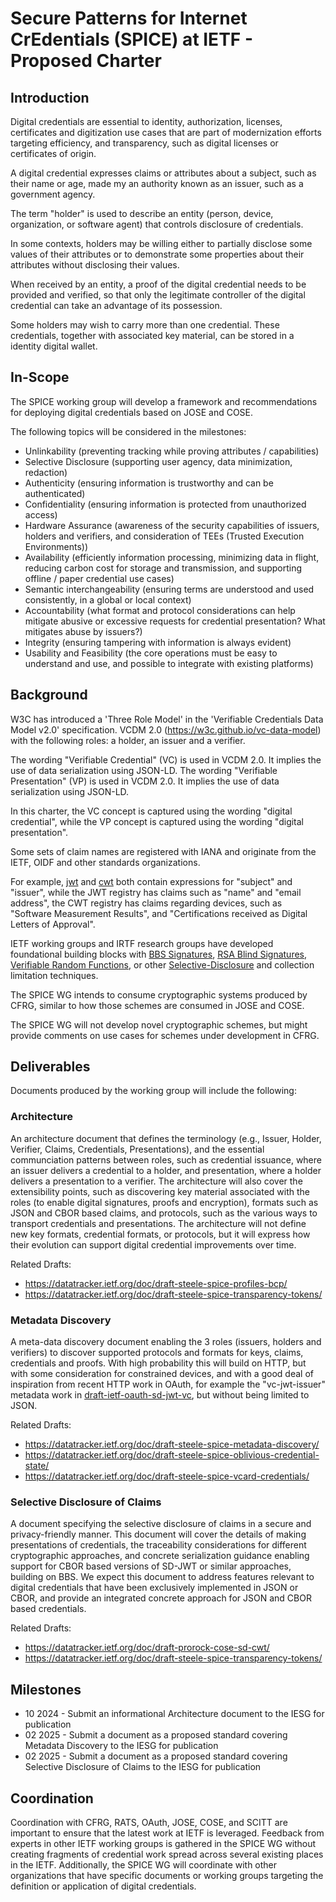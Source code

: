 # Secure Patterns for Internet CrEdentials (SPICE) at IETF - Proposed Charter

## Introduction

Digital credentials are essential to identity, authorization, licenses, certificates and digitization use cases that are part of modernization efforts targeting efficiency, and transparency, such as digital licenses or certificates of origin.

A digital credential expresses claims or attributes about a subject, such as their name or age, made my an authority known as an issuer, such as a government agency.

The term "holder" is used to describe an entity (person, device, organization, or software agent) that controls disclosure of credentials.

In some contexts, holders may be willing either to partially disclose some values of their attributes or to demonstrate some properties about their attributes without disclosing their values.

When received by an entity, a proof of the digital credential needs to be provided and verified, so that only the legitimate controller of the digital credential can take an advantage of its possession.

Some holders may wish to carry more than one credential. These credentials, together with associated key material, can be stored in a identity digital wallet.


## In-Scope

The SPICE working group will develop a framework and recommendations for deploying digital credentials based on JOSE and COSE.

The following topics will be considered in the milestones:

- Unlinkability (preventing tracking while proving attributes / capabilities)
- Selective Disclosure (supporting user agency, data minimization, redaction)
- Authenticity (ensuring information is trustworthy and can be authenticated)
- Confidentiality (ensuring information is protected from unauthorized access)
- Hardware Assurance (awareness of the security capabilities of issuers, holders and verifiers, and consideration of TEEs (Trusted Execution Environments))
- Availability (efficiently information processing, minimizing data in flight, reducing carbon cost for storage and transmission, and supporting offline / paper credential use cases)
- Semantic interchangeability (ensuring terms are understood and used consistently, in a global or local context)
- Accountability (what format and protocol considerations can help mitigate abusive or excessive requests for credential presentation?  What mitigates abuse by issuers?)
- Integrity (ensuring tampering with information is always evident)
- Usability and Feasibility (the core operations must be easy to understand and use, and possible to integrate with existing platforms)

## Background

W3C has introduced a 'Three Role Model' in the 'Verifiable Credentials Data Model v2.0' specification. VCDM 2.0 (https://w3c.github.io/vc-data-model)
with the following roles: a holder, an issuer and a verifier.

The wording "Verifiable Credential" (VC) is used in VCDM 2.0. It implies the use of data serialization using JSON-LD.
The wording "Verifiable Presentation" (VP) is used in VCDM 2.0. It implies the use of data serialization using JSON-LD.

In this charter, the VC concept is captured using the wording "digital credential", while the VP concept is captured using the wording "digital presentation".

Some sets of claim names are registered with IANA and originate from the IETF, OIDF and other standards organizations.

For example, [jwt](https://www.iana.org/assignments/jwt/jwt.xhtml) and [cwt](https://www.iana.org/assignments/cwt/cwt.xhtml) both contain expressions for "subject" and "issuer", while the JWT registry has claims such as "name" and "email address", the CWT registry has claims regarding devices, such as "Software Measurement Results", and "Certifications received as Digital Letters of Approval".

IETF working groups and IRTF research groups have developed foundational building blocks with [BBS Signatures](https://datatracker.ietf.org/doc/draft-irtf-cfrg-bbs-signatures/), [RSA Blind Signatures](https://datatracker.ietf.org/doc/rfc9474/), [Verifiable Random Functions](https://datatracker.ietf.org/doc/rfc9381/),
or other [Selective-Disclosure](https://datatracker.ietf.org/doc/draft-ietf-oauth-sd-jwt-vc/) and collection limitation techniques.

The SPICE WG intends to consume cryptographic systems produced by CFRG, similar to how those schemes are consumed in JOSE and COSE.

The SPICE WG will not develop novel cryptographic schemes, but might provide comments on use cases for schemes under development in CFRG.

## Deliverables

Documents produced by the working group will include the following:

### Architecture

An architecture document that defines the terminology (e.g., Issuer, Holder, Verifier, Claims, Credentials, Presentations), and the essential communciation patterns between roles, such as credential issuance, where an issuer delivers a credential to a holder, and presentation, where a holder delivers a presentation to a verifier. The architecture will also cover the extensibility points, such as discovering key material associated with the roles (to enable digital signatures, proofs and encryption), formats such as JSON and CBOR based claims, and protocols, such as the various ways to transport credentials and presentations. The architecture will not define new key formats, credential formats, or protocols, but it will express how their evolution can support digital credential improvements over time.

Related Drafts:

- https://datatracker.ietf.org/doc/draft-steele-spice-profiles-bcp/
- https://datatracker.ietf.org/doc/draft-steele-spice-transparency-tokens/

### Metadata Discovery

A meta-data discovery document enabling the 3 roles (issuers, holders and verifiers) to discover supported protocols and formats for keys, claims, credentials and proofs.
With high probability this will build on HTTP, but with some consideration for constrained devices, and with a good deal of inspiration from recent HTTP work in OAuth, for example the "vc-jwt-issuer" metadata work in [draft-ietf-oauth-sd-jwt-vc](https://datatracker.ietf.org/doc/draft-ietf-oauth-sd-jwt-vc/), but without being limited to JSON.

Related Drafts:

- https://datatracker.ietf.org/doc/draft-steele-spice-metadata-discovery/
- https://datatracker.ietf.org/doc/draft-steele-spice-oblivious-credential-state/
- https://datatracker.ietf.org/doc/draft-steele-spice-vcard-credentials/

### Selective Disclosure of Claims

A document specifying the selective disclosure of claims in a secure and privacy-friendly manner.
This document will cover the details of making presentations of credentials, the traceability considerations for different cryptographic approaches, and concrete serialization guidance enabling support for CBOR based versions of SD-JWT or similar approaches, building on BBS.
We expect this document to address features relevant to digital credentials that have been exclusively implemented in JSON or CBOR, and provide an integrated concrete approach for JSON and CBOR based credentials.

Related Drafts:

- https://datatracker.ietf.org/doc/draft-prorock-cose-sd-cwt/
- https://datatracker.ietf.org/doc/draft-steele-spice-transparency-tokens/

## Milestones

- 10 2024 - Submit an informational Architecture document to the IESG for publication
- 02 2025 - Submit a document as a proposed standard covering Metadata Discovery to the IESG for publication
- 02 2025 - Submit a document as a proposed standard covering Selective Disclosure of Claims to the IESG for publication
  
## Coordination

Coordination with CFRG, RATS, OAuth, JOSE, COSE, and SCITT are important to ensure that the latest work at IETF is leveraged.
Feedback from experts in other IETF working groups is gathered in the SPICE WG without creating fragments of credential work spread across several existing places in the IETF. 
Additionally, the SPICE WG will coordinate with other organizations that have specific documents or working groups targeting the definition or application of digital credentials.

